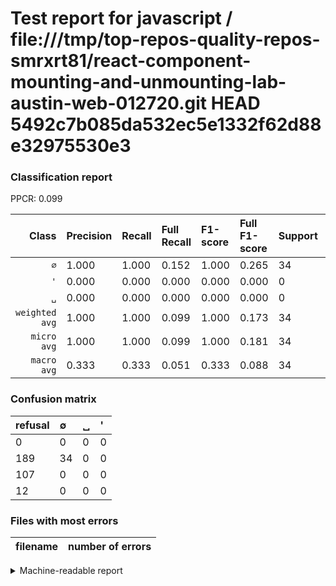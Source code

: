 # Test report for javascript / file:///tmp/top-repos-quality-repos-smrxrt81/react-component-mounting-and-unmounting-lab-austin-web-012720.git HEAD 5492c7b085da532ec5e1332f62d88e32975530e3

### Classification report

PPCR: 0.099

| Class | Precision | Recall | Full Recall | F1-score | Full F1-score | Support | Full Support | PPCR |
|------:|:----------|:-------|:------------|:---------|:---------|:--------|:-------------|:-----|
| `∅` | 1.000| 1.000| 0.152| 1.000| 0.265| 34| 223| 0.152 |
| `'` | 0.000| 0.000| 0.000| 0.000| 0.000| 0| 12| 0.000 |
| `␣` | 0.000| 0.000| 0.000| 0.000| 0.000| 0| 107| 0.000 |
| `weighted avg` | 1.000| 1.000| 0.099| 1.000| 0.173| 34| 342| 0.099 |
| `micro avg` | 1.000| 1.000| 0.099| 1.000| 0.181| 34| 342| 0.099 |
| `macro avg` | 0.333| 0.333| 0.051| 0.333| 0.088| 34| 342| 0.099 |

### Confusion matrix

|refusal|  ∅| ␣| '| 
|:---|:---|:---|:---|
|0 |0 |0 |0 |
|189 |34 |0 |0 |
|107 |0 |0 |0 |
|12 |0 |0 |0 |

### Files with most errors

| filename | number of errors|
|:----:|:-----|

<details>
    <summary>Machine-readable report</summary>
```json
{
  "cl_report": {"\u0027": {"f1-score": 0.0, "precision": 0.0, "recall": 0.0, "support": 0}, "macro avg": {"f1-score": 0.3333333333333333, "precision": 0.3333333333333333, "recall": 0.3333333333333333, "support": 34}, "micro avg": {"f1-score": 1.0, "precision": 1.0, "recall": 1.0, "support": 34}, "weighted avg": {"f1-score": 1.0, "precision": 1.0, "recall": 1.0, "support": 34}, "\u2205": {"f1-score": 1.0, "precision": 1.0, "recall": 1.0, "support": 34}, "\u2423": {"f1-score": 0.0, "precision": 0.0, "recall": 0.0, "support": 0}},
  "cl_report_full": {"\u0027": {"f1-score": 0.0, "precision": 0.0, "recall": 0.0, "support": 12}, "macro avg": {"f1-score": 0.08819714656290532, "precision": 0.3333333333333333, "recall": 0.05082212257100149, "support": 342}, "micro avg": {"f1-score": 0.18085106382978725, "precision": 1.0, "recall": 0.09941520467836257, "support": 342}, "weighted avg": {"f1-score": 0.17252599722392883, "precision": 0.652046783625731, "recall": 0.09941520467836257, "support": 342}, "\u2205": {"f1-score": 0.26459143968871596, "precision": 1.0, "recall": 0.15246636771300448, "support": 223}, "\u2423": {"f1-score": 0.0, "precision": 0.0, "recall": 0.0, "support": 107}},
  "ppcr": 0.09941520467836257
}
```
</details>
